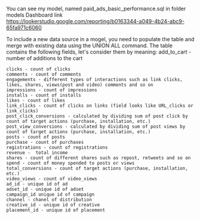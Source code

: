 You can see my model, named paid_ads_basic_performance.sql in folder models
Dashboard link https://lookerstudio.google.com/reporting/b0163344-a049-4b24-abc9-65fa971c6060

To include a new data source in a mogel, you need to populate the table and merge with existing data using the UNION ALL command.
The table contains the following fields, let's consider them by meaning:
    add_to_cart - number of additions to the cart
    
    clicks - count of clicks
    comments - count of comments
    engagements - different types of interactions such as link clicks, likes, shares, views(post and video) comments and so on
    impressions - count of impressions
    installs - count of installs
    likes - count of likes
    link_clicks - count of clicks on links (field looks like URL_clicks or link_clicks)
    post_click_conversions - calculated by dividing sum of post click by count of target actions (purchase, installation, etc.)
    post_view_conversions - calculated by dividing sum of post views by count of target actions (purchase, installation, etc.)
    posts - count of posts
    purchase - count of purchases
    registrations - count of registrations
    revenue -  total income 
    shares - count of different shares such as repost, retweets and so on 
    spend - count of money spended to posts or views
    total_conversions - count of target actions (purchase, installation, etc.)
    video_views - count of video_views
    ad_id - unique id of ad
    adset_id - unique id of adset
    campaign_id unique id of campaign
    channel - chanel of distribution
    creative_id - unique id of creative
    placement_id - unique id of placement
